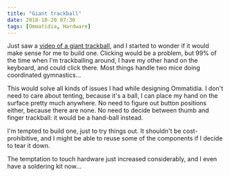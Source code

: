 ```yaml
---
title: "Giant trackball"
date: 2018-10-20 07:30
tags: [Ommatidia, Hardware]
---
```


Just saw a [video of a giant trackball](https://vimeo.com/68424161), and I started to wonder if it would make sense for me to build one. Clicking would be a problem, but 99% of the time when I'm trackballing around, I have my other hand on the keyboard, and could click there. Most things handle two mice doing coordinated gymnastics...

This would solve all kinds of issues I had while designing Ommatidia. I don't need to care about tenting, because it's a ball, I can place my hand on the surface pretty much anywhere. No need to figure out button positions either, because there are none. No need to decide between thumb and finger trackball: it would be a hand-ball instead.

I'm tempted to build one, just to try things out. It shouldn't be cost-prohibitive, and I might be able to reuse some of the components if I decide to tear it down.

The temptation to touch hardware just increased considerably,  and I even have a soldering kit now...
